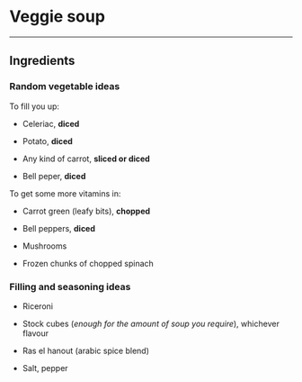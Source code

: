# Veggie soup

---

## Ingredients

### Random vegetable ideas

To fill you up:

* Celeriac, **diced**

* Potato, **diced**

* Any kind of carrot, **sliced or diced**

* Bell peper, **diced**

To get some more vitamins in:

* Carrot green \(leafy bits\), **chopped**

* Bell peppers, **diced**

* Mushrooms

* Frozen chunks of chopped spinach

### Filling and seasoning ideas

* Riceroni

* Stock cubes \(_enough for the amount of soup you require_\), whichever flavour

* Ras el hanout \(arabic spice blend\)

* Salt, pepper



